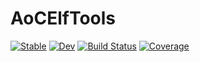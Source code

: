 # AoCElfTools

[![Stable](https://img.shields.io/badge/docs-stable-blue.svg)](https://bouffard@eecs.berkeley.edu.github.io/AoCElfTools.jl/stable/)
[![Dev](https://img.shields.io/badge/docs-dev-blue.svg)](https://bouffard@eecs.berkeley.edu.github.io/AoCElfTools.jl/dev/)
[![Build Status](https://github.com/bouffard@eecs.berkeley.edu/AoCElfTools.jl/actions/workflows/CI.yml/badge.svg?branch=main)](https://github.com/bouffard@eecs.berkeley.edu/AoCElfTools.jl/actions/workflows/CI.yml?query=branch%3Amain)
[![Coverage](https://codecov.io/gh/bouffard@eecs.berkeley.edu/AoCElfTools.jl/branch/main/graph/badge.svg)](https://codecov.io/gh/bouffard@eecs.berkeley.edu/AoCElfTools.jl)
